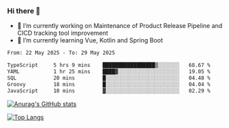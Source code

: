 ### Hi there 👋

- 🔭 I’m currently working on Maintenance of Product Release Pipeline and CICD tracking tool improvement
- 🌱 I’m currently learning Vue, Kotlin and Spring Boot

<!--START_SECTION:waka-->

```txt
From: 22 May 2025 - To: 29 May 2025

TypeScript     5 hrs 9 mins    █████████████████▒░░░░░░░   68.67 %
YAML           1 hr 25 mins    ████▓░░░░░░░░░░░░░░░░░░░░   19.05 %
SQL            20 mins         █░░░░░░░░░░░░░░░░░░░░░░░░   04.48 %
Groovy         18 mins         █░░░░░░░░░░░░░░░░░░░░░░░░   04.04 %
JavaScript     10 mins         ▓░░░░░░░░░░░░░░░░░░░░░░░░   02.29 %
```

<!--END_SECTION:waka-->

[![Anurag's GitHub stats](https://github-readme-stats.vercel.app/api?username=yunhao981&show_icons=true&theme=solarized-dark)](https://github.com/anuraghazra/github-readme-stats)

[![Top Langs](https://github-readme-stats.vercel.app/api/top-langs/?username=yunhao981&theme=solarized-dark&layout=compact)](https://github.com/anuraghazra/github-readme-stats)

<!--
**yunhao981/yunhao981** is a ✨ _special_ ✨ repository because its `README.md` (this file) appears on your GitHub profile.

Here are some ideas to get you started:

- 🔭 I’m currently working on Maintenance of Release Pipeline and CICD tracking tool improvement
- 🌱 I’m currently learning Vue, Kotlin and Spring Boot
- 👯 I’m looking to collaborate on ...
- 🤔 I’m looking for help with ...
- 💬 Ask me about ...
- 📫 How to reach me: ...
- 😄 Pronouns: ...
- ⚡ Fun fact: ...
-->


